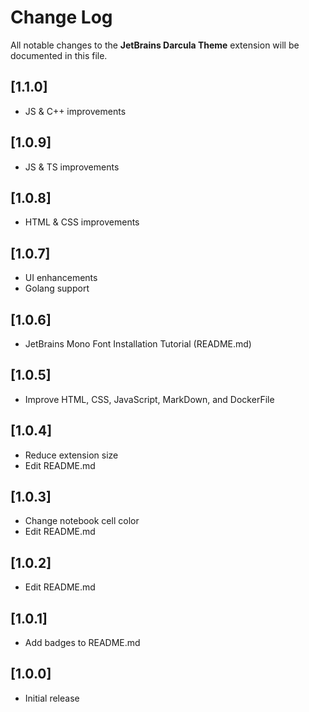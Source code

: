 # Change Log

All notable changes to the **JetBrains Darcula Theme** extension will be documented in this file.

<!--- Check [Keep a Changelog](http://keepachangelog.com/) for recommendations on how to structure this file. -->

## [1.1.0]
- JS & C++ improvements

## [1.0.9]
- JS & TS improvements

## [1.0.8]
- HTML & CSS improvements

## [1.0.7]
- UI enhancements
- Golang support

## [1.0.6]
- JetBrains Mono Font Installation Tutorial (README.md)

## [1.0.5]
- Improve HTML, CSS, JavaScript, MarkDown, and DockerFile

## [1.0.4]
- Reduce extension size
- Edit README.md

## [1.0.3]
- Change notebook cell color
- Edit README.md

## [1.0.2]
- Edit README.md

## [1.0.1]
- Add badges to README.md

## [1.0.0]
- Initial release
